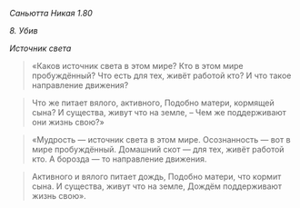 *Саньютта Никая 1\.80*

*8\. Убив*

*Источник света*

> «Каков источник света в этом мире?
> Кто в этом мире пробуждённый?
> Что есть для тех, живёт работой кто?
> И что такое направление движения?

> Что же питает вялого, активного,
> Подобно матери, кормящей сына?
> И существа, живут что на земле, –
> Чем же поддерживают они жизнь свою?»

> «Мудрость — источник света в этом мире\.
> Осознанность — вот в мире пробуждённый\.
> Домашний скот — для тех, живёт работой кто\.
> А борозда — то направление движения\.

> Активного и вялого питает дождь,
> Подобно матери, что кормит сына\.
> И существа, живут что на земле,
> Дождём поддерживают жизнь свою»\.
